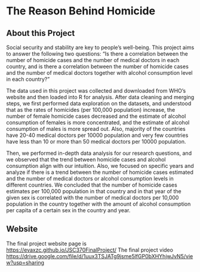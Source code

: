 # The Reason Behind Homicide

## About this Project
Social security and stability are key to people’s well-being. This project aims to answer the following two questions: “Is there a correlation between the number of homicide cases and the number of medical doctors in each country, and is there a correlation between the number of homicide cases and the number of medical doctors together with alcohol consumption level in each country?” 

The data used in this project was collected and downloaded from WHO’s website and then loaded into R for analysis. After data cleaning and merging steps, we first performed data exploration on the datasets, and understood that as the rates of homicides (per 100,000 population) increase, the number of female homicide cases decreased and the estimate of alcohol consumption of females is more concentrated, and the estimate of alcohol consumption of males is more spread out. Also, majority of the countries have 20-40 medical doctors per 10000 population and very few countries have less than 10 or more than 50 medical doctors per 10000 population.


Then, we performed in-depth data analysis for our research questions, and we observed that the trend between homicide cases and alcohol consumption align with our intuition. Also, we focused on specific years and analyze if there is a trend between the number of homicide cases estimated and the number of medical doctors or alcohol consumption levels in different countries. We concluded that the number of homicide cases estimates per 100,000 population in that country and in that year of the given sex is correlated with the number of medical doctors per 10,000 population in the country together with the amount of alcohol consumption per capita of a certain sex in the country and year.

## Website
The final project website page is https://evaxzc.github.io/JSC370FinalProject/
The final project video https://drive.google.com/file/d/1uux3TSJATg9jsme5lfGP0bXHYhjwJvN5/view?usp=sharing

